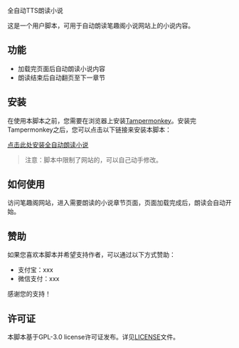 全自动TTS朗读小说

这是一个用户脚本，可用于自动朗读笔趣阁小说网站上的小说内容。

## 功能

- 加载完页面后自动朗读小说内容
- 朗读结束后自动翻页至下一章节

## 安装

在使用本脚本之前，您需要在浏览器上安装[Tampermonkey](https://www.tampermonkey.net/)。安装完Tampermonkey之后，您可以点击以下链接来安装本脚本：

[点击此处安装全自动朗读小说](https://greasyfork.org/zh-CN/scripts/465610-%E5%85%A8%E8%87%AA%E5%8A%A8tts%E6%9C%97%E8%AF%BB%E5%B0%8F%E8%AF%B4)

> 注意：脚本中限制了网站的，可以自己动手修改。

## 如何使用

访问笔趣阁网站，进入需要朗读的小说章节页面，页面加载完成后，朗读会自动开始。

## 赞助

如果您喜欢本脚本并希望支持作者，可以通过以下方式赞助：

- 支付宝：xxx
- 微信支付：xxx

感谢您的支持！

## 许可证

本脚本基于GPL-3.0 license许可证发布。详见[LICENSE](./LICENSE)文件。

